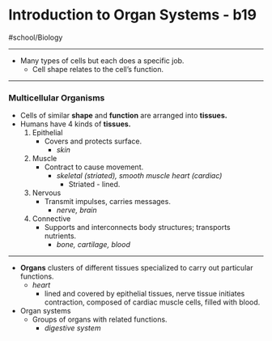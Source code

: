 # Introduction to Organ Systems - b19
#school/Biology
- - - -
* Many types of cells but each does a specific job.
	* Cell shape relates to the cell’s function.
- - - -
### Multicellular Organisms
* Cells of similar **shape** and **function** are arranged into **tissues.**
* Humans have 4 kinds of **tissues.**
	1. Epithelial
		* Covers and protects surface.
			* _skin_
	2. Muscle
		* Contract to cause movement.
			* _skeletal (striated), smooth muscle heart (cardiac)_
				* Striated - lined.
	3. Nervous
		* Transmit impulses, carries messages.
			* _nerve, brain_
	4. Connective
		* Supports and interconnects body structures; transports nutrients.
			* _bone, cartilage, blood_
- - - -
* **Organs** clusters of different tissues specialized to carry out particular functions.
	* _heart_
		* lined and covered by epithelial tissues, nerve tissue initiates contraction, composed of cardiac muscle cells, filled with blood.
* Organ systems
	* Groups of organs with related functions.
		* _digestive system_
